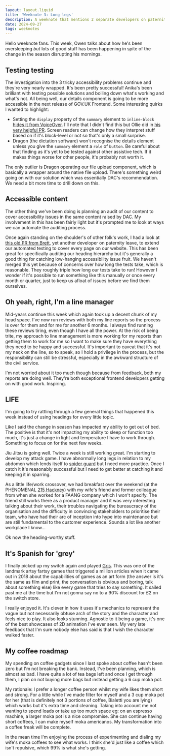 ```yaml
---
layout: layout.liquid
title: 'Weeknote 3: Long legs'
description: A weeknote that mentions 2 separate developers on paternity leave
date: 2024-09-27
tags: weeknotes
---
```


Hello weeknote fans. This week, Owen talks about how he's been oversleeping _but_ lots of good stuff has been happening in spite of the change in the season disrupting his mornings.

## Testing testing

The investigation into the 3 tricky accessibility problems continue and they're very nearly wrapped. It's been pretty successful! Anika's been brilliant with testing possible solutions and boiling down what's working and what's not. All being well, our details component is going to be more accessible in the next release of GOV.UK Frontend. Some interesting quirks I wanted to highlight:

- Setting the `display` property of the `summary` element to `inline-block` [hides it from VoiceOver](https://bugs.webkit.org/show_bug.cgi?id=230408). I'll note that I didn't find this but Ollie did in [his very helpful PR](https://github.com/alphagov/govuk-frontend/pull/5089). Screen readers can change how they interpret stuff based on if it's block-level or not so that's only a small surprise.
- Dragon (the dictation software) won't recognise the details element unless you give the `summary` element a `role` of `button`. Be careful about that finding as it's yet to be tested against other assistive tech. If it makes things worse for other people, it's probably not worth it.

The only outlier is Dragon operating our file upload component, which is basically a wrapper around the native file upload. There's something weird going on with our solution which was essentially DAC's recommendation. We need a bit more time to drill down on this.

## Accessible content

The other thing we've been doing is planning an audit of our content to cover accessibility issues in the same content raised by DAC. My involvement in this has been fairly light but it's prompted me to look at ways we can automate the auditing process.

Once again standing on the shoulder's of other folk's work, I had a look at [this old PR from Brett](https://github.com/alphagov/govuk-design-system/pull/2957), yet another developer on paternity leave, to extend our automated testing to cover every page on our website. This has been great for specifically auditing our heading hierarchy but it's generally a good thing for catching low-hanging accessibility issue fruit. We haven't merged this yet because of concerns over how long the tests take, which is reasonable. They roughly triple how long our tests take to run! However I wonder if it's possible to run something like this manually or once every month or quarter, just to keep us afloat of issues before we find them ourselves.

## Oh yeah, right, I'm a line manager

Mid-years continue this week which again took up a decent chunk of my head space. I've now run reviews with both my line reports so the process is over for them and for me for another 6 months. I always find running these reviews tiring, even though I have all the power. At the risk of being trite, my approach to line management is more working for my reports than getting them to work for me so I want to make sure they have everything they need to be happy and successful. It's important to caveat that it's not my neck on the line, so to speak, so I hold a privilege in the process, but the responsibility can still be stressful, especially in the awkward structure of the civil service. 

I'm not worried about it too much though because from feedback, both my reports are doing well. They're both exceptional frontend developers getting on with good work. Inspiring.

## LIFE

I'm going to try rattling through a few general things that happened this week instead of using headings for every little topic.

Like I said the change in season has impacted my ability to get out of bed. The positive is that it's not impacting my ability to sleep or function too much, it's just a change in light and temperature I have to work through. Something to focus on for the next few weeks.

Jiu Jitsu is going well. Twice a week is still working great. I'm starting to develop my attack game. I have abnormally long legs in relation to my abdomen which lends itself to [spider guard](https://www.bjjheroes.com/featured/the-spider-guard) but I need more practice. Once I catch it it's reasonably successful but I need to get better at catching it and keeping it in sparring.

As a little life/work crossover, we had breakfast over the weekend (at the PHENOMENAL [215 Hackney](https://215hackney.co.uk/)) with my wife's friend and former colleague from when she worked for a FAANG company which I won't specify. The friend still works there as a product manager and it was very interesting talking about their work, their troubles navigating the bureaucracy of the organisation and the difficulty in convincing stakeholders to prioritise their team, who have had their arc of inception into hype into maintenance but are still fundamental to the customer experience. Sounds a lot like another workplace I know...

Ok now the heading-worthy stuff.

## It's Spanish for 'grey'

I finally picked up my switch again and played [Gris](https://nomada.studio/gris-game/). This was one of the landmark artsy fartsy games that triggered a million articles when it came out in 2018 about the capabilities of games as an art form (the answer is it's the same as film and print, the conversation is obvious and boring, talk about something else) like every game that tries to say something. It sailed past me at the time but I'm not gonna say no to a 90% discount for £2 on the switch store.

I really enjoyed it. It's clever in how it uses it's mechanics to represent the vague but not necessarily obtuse arch of the story and the character and feels nice to play. It also looks stunning. Agnostic to it being a game, it's one of the best showcases of 2D animation I've ever seen. My very late feedback that I'm sure nobody else has said is that I wish the character walked faster.

## My coffee roadmap

My spending on coffee gadgets since I last spoke about coffee hasn't been zero but I'm not breaking the bank. Instead, I've been planning, which is almost as bad. I have quite a lot of tea bags left and once I get through them, I plan on not buying more bags but instead getting a 6 cup moka pot.

My rationale: I prefer a longer coffee person whilst my wife likes them short and strong. For a little while I've made filter for myself and a 3 cup moka pot for her (that is definitely not 3 portions of coffee, Bialetti you are lying) which works but it's extra time and cleaning. Taking into account me not wanting to spend loads or take up too much space eg: on an espresso machine, a larger moka pot is a nice compromise. She can continue having short coffees, I can make myself moka americanos. My transformation into a coffee freak will be complete.

In the mean time I'm enjoying the process of experimenting and dialing my wife's moka coffees to see what works. I think she'd just like a coffee which isn't repulsive, which 99% is what she's getting.
